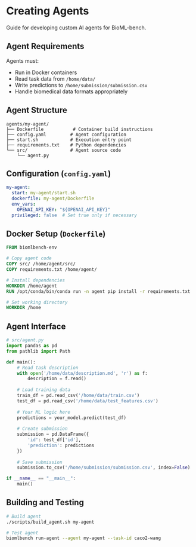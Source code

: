# Creating Agents

Guide for developing custom AI agents for BioML-bench.

## Agent Requirements

Agents must:
- Run in Docker containers
- Read task data from `/home/data/`
- Write predictions to `/home/submission/submission.csv`
- Handle biomedical data formats appropriately

## Agent Structure

```
agents/my-agent/
├── Dockerfile           # Container build instructions
├── config.yaml         # Agent configuration
├── start.sh            # Execution entry point
├── requirements.txt    # Python dependencies
└── src/                # Agent source code
    └── agent.py
```

## Configuration (`config.yaml`)

```yaml
my-agent:
  start: my-agent/start.sh
  dockerfile: my-agent/Dockerfile
  env_vars:
    OPENAI_API_KEY: "${OPENAI_API_KEY}"
  privileged: false  # Set true only if necessary
```

## Docker Setup (`Dockerfile`)

```dockerfile
FROM biomlbench-env

# Copy agent code
COPY src/ /home/agent/src/
COPY requirements.txt /home/agent/

# Install dependencies
WORKDIR /home/agent
RUN /opt/conda/bin/conda run -n agent pip install -r requirements.txt

# Set working directory
WORKDIR /home
```

## Agent Interface

```python
# src/agent.py
import pandas as pd
from pathlib import Path

def main():
    # Read task description
    with open('/home/data/description.md', 'r') as f:
        description = f.read()
    
    # Load training data
    train_df = pd.read_csv('/home/data/train.csv')
    test_df = pd.read_csv('/home/data/test_features.csv')
    
    # Your ML logic here
    predictions = your_model.predict(test_df)
    
    # Create submission
    submission = pd.DataFrame({
        'id': test_df['id'],
        'prediction': predictions
    })
    
    # Save submission
    submission.to_csv('/home/submission/submission.csv', index=False)

if __name__ == "__main__":
    main()
```

## Building and Testing

```bash
# Build agent
./scripts/build_agent.sh my-agent

# Test agent
biomlbench run-agent --agent my-agent --task-id caco2-wang
``` 